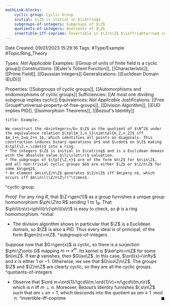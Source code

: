 ```yaml
---
mathLink-blocks:
    cyclic-group: Cyclic Group
    initial: $\Z$ is initial in $\catring$
    subgroups-of-integers: Subgroups of $\Z$
    quotients-of-integers: Quotients of $\Z$
    invertible-iff-coprime: Invertible in $\Z/n\Z$ $\Leftrightarrow$ coprime
---
```


<div class="topSpace"></div>

Date Created: 09/01/2023 15:29:16
Tags: #Type/Example #Topic/Ring_Theory

Types: <i>Not Applicable</i>
Examples: [[Group of units of finite field is a cyclic group]]
Constructions: [[Euler's Totient Function]], [[Characteristic]], [[Prime Field]], [[Gaussian Integers]]
Generalizations: [[Euclidean Domain (EUD)]]

Properties: [[Subgroups of cyclic groups]], [[Automorphisms and endomorphisms of cyclic groups]]
Sufficiencies: [[At most one dividing subgroup implies cyclic]]
Equivalences: <i>Not Applicable</i>
Justifications: [[Free Group#^universal-property-of-free-groups]], [[Division Algorithm]], [[EUD implies PID]], [[Isomorphism Theorems]], [[Bezout's Identity]]

``` ad-Example
title: Example.

We construct the <b>integers</b> $\Z$ as the quotient of $\N^2$ under the equivalence relation $\tpl{m_1,n_1}\sim\tpl{m_2,n_2}$ iff $m_1+n_2=m_2+n_1$, which identifies all points on diagonals. This construction induces binary operations $+$ and $\cdot$ on $\Z$ making $\tpl{\Z,+,\cdot}$ into a ring.
* The integers $\Z$ is initial in $\catring$ and is a Euclidean domain with the absolute value $\l|\slot\r|$ valuation.
* The subgroups of $\tpl{\Z,+}$ are of the form $n\Z$ for $n\in\Z$, and all non-trivial cyclic groups $G$ are either $\Z$ or $\Z/n\Z$ for some $n\geq2$.
* An element $m\in\Z/n\Z$ generates $\Z/n\Z$ iff $m\perp n$, which occurs iff $m\in\l(\Z/n\Z\r)^\times$.

```
^cyclic-group

<i>Proof.</i> For any ring $R$, that $\Z=\gen{1}$ as a group furnishes a unique group homomorphism $\phi:\Z\to R$ sending $1$ to $1_R$. That $\phi\l(rs\r)=\phi\l(r\r)\phi\l(s\r)$ is easy to check, so $\phi$ is a ring homomorphism. ^initial
* The division algorithm shows in particular that $\Z$ is a Euclidean domain, so $\Z$ is also a PID. Thus every ideal is of principal, of the form $\gen{n}=n\Z$. ^subgroups-of-integers

Suppose now that $G=\gen{x}$ is cyclic, so there is a surjection $\phi:\Z\onto G$ mapping $m\mapsto x^m$. Its kernel is $\ker\phi=n\Z$ for some $n\in\Z$. If $\ker\phi$ vanishes, then $G\iso\Z$. In this case, $\ord{x}=\infty$ and $x$ is either $1$ or $-1$. Otherwise, we see that $G\iso\Z/n\Z$. The groups $\Z$ and $\Z/m\Z$ are clearly cyclic, so they are all the cyclic groups. ^quotients-of-integers
* Observe that $\ord m=\ord{1}/\gcd\l(m,\ord{1}\r)=n/\gcd\l(m,n\r)$, which is $n$ iff $m\perp n$. Moreover, Bézout’s Identity furnishes $r,s\in\Z$ such that $am+sn=1$, which descends into the quotient as $am\equiv1\mod{n}$.<span style="float:right;">$\blacksquare$</span> ^invertible-iff-coprime
